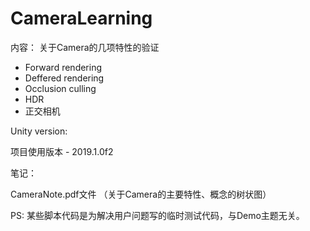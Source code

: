 # CameraLearning

内容：
关于Camera的几项特性的验证
* Forward rendering
* Deffered rendering
* Occlusion culling
* HDR
* 正交相机

Unity version:

项目使用版本 - 2019.1.0f2

笔记：

CameraNote.pdf文件
（关于Camera的主要特性、概念的树状图）

PS:
某些脚本代码是为解决用户问题写的临时测试代码，与Demo主题无关。
